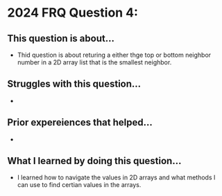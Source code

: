 # 2024 FRQ Question 4:
## This question is about...
* Thid question is about returing a either thge top or bottom neighbor number in a 2D array list that is the smallest neighbor. 

## Struggles with this question...
* 

## Prior expereiences that helped...
*

## What I learned by doing this question...
* I learned how to navigate the values in 2D arrays and what methods I can use to find certian values in the arrays.
